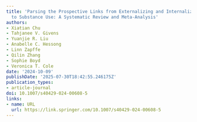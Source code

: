 ```yaml
---
title: 'Parsing the Prospective Links from Externalizing and Internalizing Symptoms
  to Substance Use: A Systematic Review and Meta-Analysis'
authors:
- Xiatian Chu
- Tahjanee V. Givens
- Yuanjie R. Liu
- Anabelle C. Hessong
- Linn Zapffe
- Qilin Zhang
- Sophie Boyd
- Veronica T. Cole
date: '2024-10-09'
publishDate: '2025-07-30T18:42:55.246175Z'
publication_types:
- article-journal
doi: 10.1007/s40429-024-00608-5
links:
- name: URL
  url: https://link.springer.com/10.1007/s40429-024-00608-5
---
```

